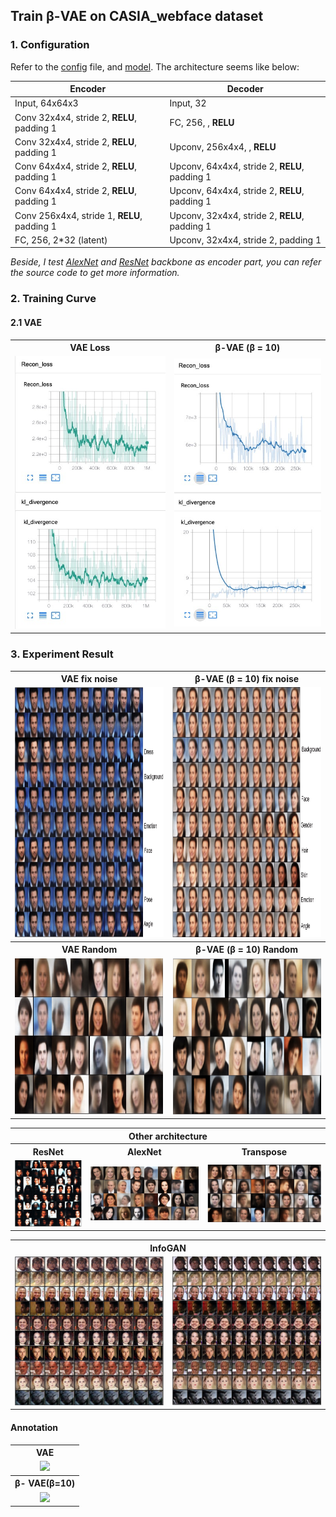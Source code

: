 ## Train β-VAE on CASIA_webface dataset

### 1. Configuration

Refer to the [config](../config/casia.yaml) file, and [model](../models/casia_model.py). The architecture seems like below:

| Encoder                                     | Decoder                                        |
| ------------------------------------------- | ---------------------------------------------- |
| Input, 64x64x3                              | Input, 32                                      |
| Conv 32x4x4, stride 2, **RELU**, padding 1  | FC, 256, , **RELU**                            |
| Conv 32x4x4, stride 2, **RELU**, padding 1  | Upconv, 256x4x4, , **RELU**                    |
| Conv 64x4x4, stride 2, **RELU**, padding 1  | Upconv, 64x4x4, stride 2, **RELU**, padding 1  |
| Conv 64x4x4, stride 2, **RELU**, padding 1  | Upconv, 64x4x4, stride 2,  **RELU**, padding 1 |
| Conv 256x4x4, stride 1, **RELU**, padding 1 | Upconv, 32x4x4, stride 2, **RELU**, padding 1  |
| FC, 256, 2*32 (latent)                      | Upconv, 32x4x4, stride 2, padding 1            |

*Beside, I test [AlexNet](https://papers.nips.cc/paper/4824-imagenet-classification-with-deep-convolutional-neural-networks.pdf) and [ResNet](https://arxiv.org/abs/1512.03385) backbone as encoder part, you can refer the source code to get more information.*

### 2. Training Curve
#### 2.1 VAE
<table align='center'>
<tr align='center'>
<th> VAE Loss</th>
<th> β-VAE (β = 10)</th>
</tr>
<tr align='left'>
<td><img src = './res/casia/vae1_loss.png'></td>
<td><img src = "./res/casia/vae10_loss.png"></td>
</tr>
</table>


### 3. Experiment Result 

<table align='center'>
<tr align='center'>
<th> VAE fix noise</th>
<th> β-VAE (β = 10) fix noise</th>
</tr>
<tr>
<td><img src = 'res/casia/vae1_fix.png' height='400'></td>
<td><img src = 'res/casia/vae10_fix.png'height='400'></td>
</tr>
<tr align='center'>
<th> VAE Random</th>
<th> β-VAE (β = 10) Random</th>
</tr>
<tr>
<td><img src = 'res/casia/vae1_random.png' height='250'></td>
<td><img src = 'res/casia/vae10_random.png' height='250'></td>
</tr>
</table>





<table align='center'>
<tr align='center'>
<th  colspan = '3'> Other architecture</th>
</tr>
<tr align='center'>
<th>ResNet</th>
<th>AlexNet</th>
<th>Transpose</th>
</tr>
<tr align='center'>
<td><img src = 'res/casia/res_random.png'></td>
<td><img src = 'res/casia/alex_random.png'></td>
<td><img src = 'res/casia/transpose_random.png'></td>
</tr>
</table>


<table align='center'>
<tr align='center'>
  <th colspan='2'> InfoGAN </th>
</tr>
<tr align='center'>
  <td><img src = 'res/casia/infogan1.png'></td>
  <td><img src = 'res/casia/infogan2.png'></td>
</tr>
</table>


#### Annotation

<table align='center'>
<tr align='center'>
  <th> VAE </th>
</tr>
<tr align='center'>
  <td><img src = 'res/casia/vae1.gif'></td>
</tr>
<tr align='center'>
  <th>β- VAE(β=10) </th>
</tr>
<tr align='center'>
<td><img src = 'res/casia/vae10.gif'></td>
</tr>
</table>

